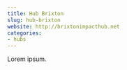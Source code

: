 ```yaml
---
title: Hub Brixton
slug: hub-brixton
website: http://brixtonimpacthub.net
categories:
- hubs
---
```


Lorem ipsum.
